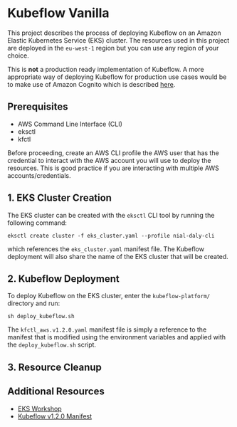 # Kubeflow Vanilla
This project describes the process of deploying Kubeflow on an Amazon Elastic Kubernetes Service (EKS) cluster. The resources used in this project are deployed in the `eu-west-1` region but you can use any region of your choice.

This is **not** a production ready implementation of Kubeflow. A more appropriate way of deploying Kubeflow for production use cases would be to make use of Amazon Cognito which is described [here](https://www.kubeflow.org/docs/aws/aws-e2e/).

## Prerequisites
- AWS Command Line Interface (CLI)
- eksctl
- kfctl

Before proceeding, create an AWS CLI profile the AWS user that has the credential to interact with the AWS account you will use to deploy the resources. This is good practice if you are interacting with multiple AWS accounts/credentials.

## 1. EKS Cluster Creation
The EKS cluster can be created with the `eksctl` CLI tool by running the following command:
```
eksctl create cluster -f eks_cluster.yaml --profile nial-daly-cli
```

which references the `eks_cluster.yaml` manifest file. The Kubeflow deployment will also share the name of the EKS cluster that will be created.

## 2. Kubeflow Deployment
To deploy Kubeflow on the EKS cluster, enter the `kubeflow-platform/` directory and run:
```
sh deploy_kubeflow.sh
```

The `kfctl_aws.v1.2.0.yaml` manifest file is simply a reference to the manifest that is modified using the environment variables and applied with the `deploy_kubeflow.sh` script.

## 3. Resource Cleanup


## Additional Resources
- [EKS Workshop](https://www.eksworkshop.com)
- [Kubeflow v1.2.0 Manifest](https://github.com/kubeflow/manifests/blob/master/kfdef/kfctl_aws.v1.2.0.yaml)
